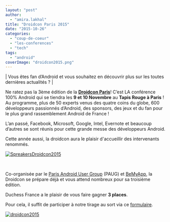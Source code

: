 ```yaml
---
layout: "post"
author: 
  - "amira.lakhal"
title: "Droidcon Paris 2015"
date: "2015-10-26"
categories: 
  - "coup-de-coeur"
  - "les-conferences"
  - "tech"
tags: 
  - "android"
coverImage: "droidcon2015.png"
---
```


| Vous êtes fan d’Android et vous souhaitez en découvrir plus sur les toutes dernières actualités ? |

Ne ratez pas la 3ème édition de la **[Droidcon Paris](http://droidcon.fr/)**! C’est LA conférence 100% Android qui se tiendra les **9 et 10 Novembre** au **Tapis Rouge à Paris** ! Au programme, plus de 50 experts venus des quatre coins du globe, 600 développeurs passionnés d’Android, des sponsors, des jeux et du fan pour le plus grand rassemblement Android de France !

L’an passé, Facebook, Microsoft, Google, Intel, Evernote et beaucoup d’autres se sont réunis pour cette grande messe des développeurs Android.

Cette année aussi, la droidcon aura le plaisir d'accueillir des intervenants renommés.

[![SpreakersDroidcon2015](/assets/2015/10/2015-10-26-droidcon-paris-2015/SpreakersDroidcon2015.png)](http://www.duchess-france.org/wp-content/uploads/2015/10/SpreakersDroidcon2015.png)

 

Co-organisée par le [Paris Android User Group](http://www.paug.fr/) (PAUG) et [BeMyApp](http://events.bemyapp.com/), la Droidcon se prépare déjà et vous attend nombreux pour sa troisième édition.

Duchess France a le plaisir de vous faire gagner **3 places**.

Pour cela, il suffit de participer à notre tirage au sort via ce [formulaire](https://docs.google.com/forms/d/1D--BZ53gql9yRSpW7CG2l-xHa36wKsUbBNU3OJ8W4RQ/viewform).

[![droidcon2015](/assets/2015/10/2015-10-26-droidcon-paris-2015/droidcon2015.png)](http://www.duchess-france.org/wp-content/uploads/2015/10/droidcon2015.png)
